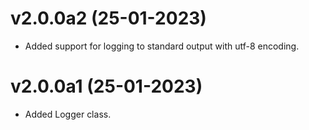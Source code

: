 # v2.0.0a2 (25-01-2023)
- Added support for logging to standard output with utf-8 encoding.
# v2.0.0a1 (25-01-2023)
- Added Logger class.